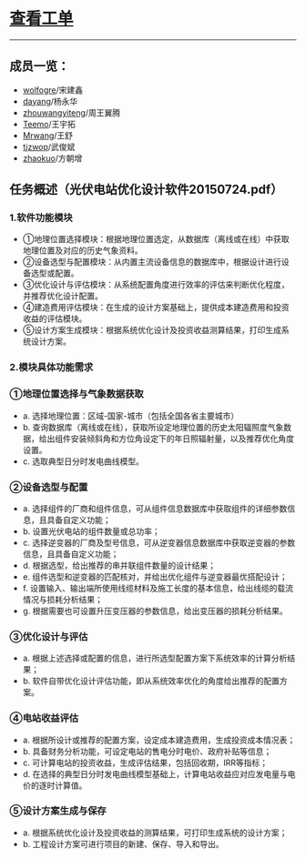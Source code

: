 # [查看工单](https://gitcafe.com/2015_SHU_PV_BlueTeam/Tickets/tickets)  
***

## 成员一览： 
- [wolfogre](https://gitcafe.com/wolfogre)/宋建鑫
- [dayang](https://gitcafe.com/dayang)/杨永华
- [zhouwangyiteng](https://gitcafe.com/zhouwangyiteng)/周王翼腾
- [Teemo](https://gitcafe.com/Teemo)/王宇拓
- [Mrwang](https://gitcafe.com/Mrwang)/王舒
- [tjzwop](https://gitcafe.com/tjzwop)/武俊斌
- [zhaokuo](https://gitcafe.com/zhaokuo)/方朝增

## 任务概述（光伏电站优化设计软件20150724.pdf）

### 1.软件功能模块
- ①地理位置选择模块：根据地理位置选定，从数据库（离线或在线）中获取地理位置及对应的历史气象资料。
- ②设备选型与配置模块：从内置主流设备信息的数据库中，根据设计进行设备选型或配置。
- ③优化设计与评估模块：从系统配置角度进行效率的评估来判断优化程度，并推荐优化设计配置。
- ④建造费用评估模块：在生成的设计方案基础上，提供成本建造费用和投资收益的评估模块。
- ⑤设计方案生成模块：根据系统优化设计及投资收益测算结果，打印生成系统设计方案。

### 2.模块具体功能需求

### ①地理位置选择与气象数据获取
- a. 选择地理位置：区域-国家-城市（包括全国各省主要城市）
- b. 查询数据库（离线或在线），获取所设定地理位置的历史太阳辐照度气象数据，给出组件安装倾斜角和方位角设定下的年日照辐射量，以及推荐优化角度设置。
- c. 选取典型日分时发电曲线模型。

### ②设备选型与配置
- a. 选择组件的厂商和组件信息，可从组件信息数据库中获取组件的详细参数信息，且具备自定义功能；
- b. 设置光伏电站的组件数量或总功率；
- c. 选择逆变器的厂商及型号信息，可从逆变器信息数据库中获取逆变器的参数信息，且具备自定义功能；
- d. 根据选型，给出推荐的串并联组件数量的设计结果；
- e. 组件选型和逆变器的匹配核对，并给出优化组件与逆变器最优搭配设计；
- f. 设置输入、输出端所使用线缆材料及施工长度的基本信息，给出线缆的载流情况与损耗分析结果；
- g. 根据需要也可设置升压变压器的参数信息，给出变压器的损耗分析结果。

### ③优化设计与评估
- a. 根据上述选择或配置的信息，进行所选型配置方案下系统效率的计算分析结果；
- b. 软件自带优化设计评估功能，即从系统效率优化的角度给出推荐的配置方案。

### ④电站收益评估
- a. 根据所设计或推荐的配置方案，设定成本建造费用，生成投资成本情况表；
- b. 具备财务分析功能，可设定电站的售电分时电价、政府补贴等信息；
- c. 可计算电站的投资收益，生成评估结果，包括回收期，IRR等指标；
- d. 在选择的典型日分时发电曲线模型基础上，计算电站收益应对应发电量与电价的逐时计算值。

### ⑤设计方案生成与保存
- a. 根据系统优化设计及投资收益的测算结果，可打印生成系统的设计方案；
- b. 工程设计方案可进行项目的新建、保存、导入和导出。



